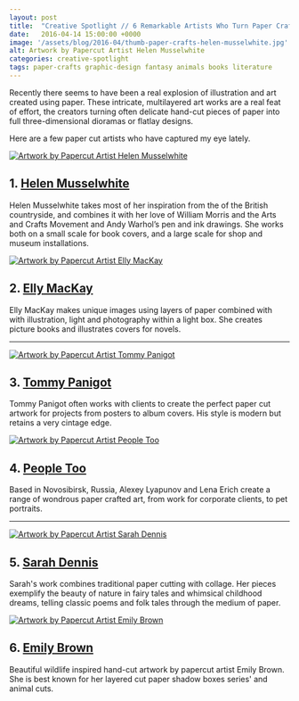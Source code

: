 ```yaml
---
layout: post
title:  "Creative Spotlight // 6 Remarkable Artists Who Turn Paper Crafts into Art"
date:   2016-04-14 15:00:00 +0000
image: '/assets/blog/2016-04/thumb-paper-crafts-helen-musselwhite.jpg'
alt: Artwork by Papercut Artist Helen Musselwhite
categories: creative-spotlight
tags: paper-crafts graphic-design fantasy animals books literature
---
```


<p class="intro">Recently there seems to have been a real explosion of illustration and art created using paper. These intricate, multilayered art works are a real feat of effort, the creators turning often delicate hand-cut pieces of paper into full three-dimensional dioramas or flatlay designs.</p>

Here are a few paper cut artists who have captured my eye lately.

<div class="row">
	<div class="col-md-6">
		<a href="http://www.helenmusselwhite.co.uk" title="Website of Papercut Artist Helen Musselwhite"><img src="/assets/blog/2016-04/paper-crafts-helen-musselwhite.jpg" alt="Artwork by Papercut Artist Helen Musselwhite" title="Artwork by Papercut Artist Helen Musselwhite"></a>
		<h2>1. <a href="http://www.helenmusselwhite.co.uk" title="Website of Papercut Artist Helen Musselwhite">Helen Musselwhite</a></h2>
		<p>Helen Musselwhite takes most of her inspiration from the of the British countryside, and combines it with her love of William Morris and the Arts and Crafts Movement and Andy Warhol’s pen and ink drawings. She works both on a small scale for book covers, and a large scale for shop and museum installations.</p>
	</div>
	<div class="col-md-6">
		<a href="http://www.ellymackay.com" title="Website of Papercut Artist Elly MacKay"><img src="/assets/blog/2016-04/paper-crafts-elly-mackay.jpg" alt="Artwork by Papercut Artist Elly MacKay" title="Artwork by Papercut Artist Elly MacKay"></a>
		<h2>2. <a href="http://www.ellymackay.com" title="Website of Papercut Artist Elly MacKay">Elly MacKay</a></h2>
		<p>Elly MacKay makes unique images using layers of paper combined with with illustration, light and photography within a light box. She creates picture books and illustrates covers for novels.</p>
	</div>
</div>

* * *

<div class="row">
	<div class="col-md-6">
		<a href="http://www.notheftwork.com" title="Website of Papercut Artist Tommy Panigot"><img src="/assets/blog/2016-04/paper-crafts-notheftwork.jpg" alt="Artwork by Papercut Artist Tommy Panigot" title="Artwork by Papercut Artist Tommy Panigot"></a>
		<h2>3. <a href="http://www.notheftwork.com" title="Website of Papercut Artist Tommy Panigot">Tommy Panigot</a></h2>
		<p>Tommy Panigot often works with clients to create the perfect paper cut artwork for projects from posters to album covers. His style is modern but retains a very cintage edge.</p>
	</div>
	<div class="col-md-6">
		<a href="https://www.behance.net/peopletoo" title="Website of Papercut Artist People Too"><img src="/assets/blog/2016-04/paper-crafts-peopletoo.jpg" alt="Artwork by Papercut Artist People Too" title="Artwork by Papercut Artist People Too"></a>
		<h2>4. <a href="https://www.behance.net/peopletoo" title="Website of Papercut Artist People Too">People Too</a></h2>
		<p>Based in Novosibirsk, Russia, Alexey Lyapunov and Lena Erich create a range of wondrous paper crafted art, from work for corporate clients, to pet portraits.</p>
	</div>
</div>

* * *

<div class="row">
	<div class="col-md-6">
		<a href="http://www.sarah-dennis.co.uk/" title="Website of Papercut Artist Sarah Dennis"><img src="/assets/blog/2016-04/paper-crafts-sarah-dennis.jpg" alt="Artwork by Papercut Artist Sarah Dennis" title="Artwork by Papercut Artist Sarah Dennis"></a>
		<h2>5. <a href="http://www.sarah-dennis.co.uk/" title="Website of Papercut Artist Sarah Dennis">Sarah Dennis</a></h2>
		<p>Sarah's work combines traditional paper cutting with collage. Her pieces exemplify the beauty of nature in fairy tales and whimsical childhood dreams, telling classic poems and folk tales through the medium of paper.</p>
	</div>
	<div class="col-md-6">
		<a href="http://www.birdmafia.com/" title="Website of Papercut Artist Emily Brown"><img src="/assets/blog/2016-04/paper-crafts-emily-brown.jpg" alt="Artwork by Papercut Artist Emily Brown" title="Artwork by Papercut Artist Emily Brown"></a>
		<h2>6. <a href="http://www.birdmafia.com/" title="Website of Papercut Artist Emily Brown">Emily Brown</a></h2>
		<p>Beautiful wildlife inspired hand-cut artwork by papercut artist Emily Brown. She is best known for her layered cut paper shadow boxes series' and animal cuts.</p>
	</div>
</div>

<div style="display: none;">
	<img src="/assets/blog/2016-04/remarkable-artists-who-turn-paper-into-art.jpg" alt="Creative Spotlight // 6 Remarkable Artists Who Turn Paper Crafts into Art" title="Creative Spotlight // 6 Remarkable Artists Who Turn Paper Crafts into Art by @arosecast">
</div>